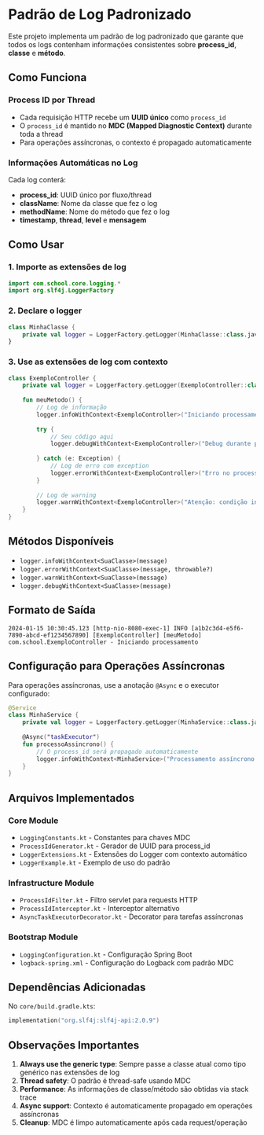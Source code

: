 # Padrão de Log Padronizado

Este projeto implementa um padrão de log padronizado que garante que todos os logs contenham informações consistentes sobre **process_id**, **classe** e **método**.

## Como Funciona

### Process ID por Thread
- Cada requisição HTTP recebe um **UUID único** como `process_id`
- O `process_id` é mantido no **MDC (Mapped Diagnostic Context)** durante toda a thread
- Para operações assíncronas, o contexto é propagado automaticamente

### Informações Automáticas no Log
Cada log conterá:
- **process_id**: UUID único por fluxo/thread
- **className**: Nome da classe que fez o log
- **methodName**: Nome do método que fez o log
- **timestamp**, **thread**, **level** e **mensagem**

## Como Usar

### 1. Importe as extensões de log
```kotlin
import com.school.core.logging.*
import org.slf4j.LoggerFactory
```

### 2. Declare o logger
```kotlin
class MinhaClasse {
    private val logger = LoggerFactory.getLogger(MinhaClasse::class.java)
}
```

### 3. Use as extensões de log com contexto
```kotlin
class ExemploController {
    private val logger = LoggerFactory.getLogger(ExemploController::class.java)
    
    fun meuMetodo() {
        // Log de informação
        logger.infoWithContext<ExemploController>("Iniciando processamento")
        
        try {
            // Seu código aqui
            logger.debugWithContext<ExemploController>("Debug durante processamento")
            
        } catch (e: Exception) {
            // Log de erro com exception
            logger.errorWithContext<ExemploController>("Erro no processamento", e)
        }
        
        // Log de warning
        logger.warnWithContext<ExemploController>("Atenção: condição inesperada")
    }
}
```

## Métodos Disponíveis

- `logger.infoWithContext<SuaClasse>(message)`
- `logger.errorWithContext<SuaClasse>(message, throwable?)`
- `logger.warnWithContext<SuaClasse>(message)`
- `logger.debugWithContext<SuaClasse>(message)`

## Formato de Saída

```
2024-01-15 10:30:45.123 [http-nio-8080-exec-1] INFO [a1b2c3d4-e5f6-7890-abcd-ef1234567890] [ExemploController] [meuMetodo] com.school.ExemploController - Iniciando processamento
```

## Configuração para Operações Assíncronas

Para operações assíncronas, use a anotação `@Async` e o executor configurado:

```kotlin
@Service
class MinhaService {
    private val logger = LoggerFactory.getLogger(MinhaService::class.java)
    
    @Async("taskExecutor")
    fun processoAssincrono() {
        // O process_id será propagado automaticamente
        logger.infoWithContext<MinhaService>("Processamento assíncrono iniciado")
    }
}
```

## Arquivos Implementados

### Core Module
- `LoggingConstants.kt` - Constantes para chaves MDC
- `ProcessIdGenerator.kt` - Gerador de UUID para process_id
- `LoggerExtensions.kt` - Extensões do Logger com contexto automático
- `LoggerExample.kt` - Exemplo de uso do padrão

### Infrastructure Module  
- `ProcessIdFilter.kt` - Filtro servlet para requests HTTP
- `ProcessIdInterceptor.kt` - Interceptor alternativo 
- `AsyncTaskExecutorDecorator.kt` - Decorator para tarefas assíncronas

### Bootstrap Module
- `LoggingConfiguration.kt` - Configuração Spring Boot
- `logback-spring.xml` - Configuração do Logback com padrão MDC

## Dependências Adicionadas

No `core/build.gradle.kts`:
```kotlin
implementation("org.slf4j:slf4j-api:2.0.9")
```

## Observações Importantes

1. **Always use the generic type**: Sempre passe a classe atual como tipo genérico nas extensões de log
2. **Thread safety**: O padrão é thread-safe usando MDC
3. **Performance**: As informações de classe/método são obtidas via stack trace
4. **Async support**: Contexto é automaticamente propagado em operações assíncronas
5. **Cleanup**: MDC é limpo automaticamente após cada request/operação